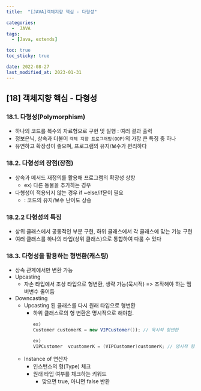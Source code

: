 ```yaml
---
title:  "[JAVA]객체지향 핵심 - 다형성" 

categories:
  -  JAVA
tags:
  - [Java, extends]

toc: true
toc_sticky: true

date: 2022-08-27
last_modified_at: 2023-01-31
---
```

[18] 객체지향 핵심 - 다형성
----
### 18.1. 다형성(Polymorphism)
- 하나의 코드를 복수의 자료형으로 구현 및 실행 : 여러 결과 출력
- 정보은닉, 상속과 더불어 `객체 지향 프로그래밍(OOP)`의 가장 큰 특징 중 하나
- 유연하고 확장성이 좋으며, 프로그램의 유지/보수가 편리하다

### 18.2. 다형성의 장점(장점)
- 상속과 메서드 재정의를 활용해 프로그램의 확장성 상향 
   - ex) 다른 동물을 추가하는 경우 
- 다형성이 적용되지 않는 경우 if ~else/if문이 필요
  - : 코드의 유지/보수 난이도 상승

### 18.2.2 다형성의 특징
- 상위 클래스에서 공통적인 부분 구현, 하위 클래스에서 각 클래스에 맞는 기능 구현
- 여러 클래스를 하나의 타입(상위 클래스)으로 통합하여 다룰 수 있다

### 18.3. 다형성을 활용하는 형변환(캐스팅)
- 상속 관계에서만 변환 가능
- Upcasting
  - 자손 타입에서 조상 타입으로 형변환, 생략 가능(묵시적)
    => 조작해야 하는 멤버변수 줄어듬
- Downcasting
  - Upcasting 된 클래스를 다시 원래 타입으로 형변환 
    - 하위 클래스로의 형 변환은 명시적으로 해야함.  
      ```java
      ex)
      Customer customerK = new VIPCustomer()); // 묵시적 형변환
      ```
      ```java
      ex)
      VIPCustomer  vcustomerK = (VIPCustomer)customerK; // 명시적 형변환
      ```
  - Instance of 연산자 
    - 인스턴스의 형(Type) 체크 
    - 원래 타입 여부를 체크하는 키워드 
      - 맞으면 true, 아니면 false 반환